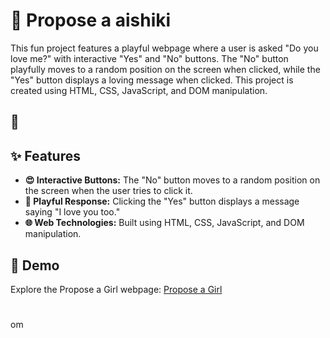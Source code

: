 # 💌 Propose a aishiki 

This fun project features a playful webpage where a user is asked "Do you love me?" with interactive "Yes" and "No" buttons. The "No" button playfully moves to a random position on the screen when clicked, while the "Yes" button displays a loving message when clicked. This project is created using HTML, CSS, JavaScript, and DOM manipulation.

## 📝 

## ✨ Features

- **😍 Interactive Buttons:** The "No" button moves to a random position on the screen when the user tries to click it.
- **💖 Playful Response:** Clicking the "Yes" button displays a message saying "I love you too."
- **🌐 Web Technologies:** Built using HTML, CSS, JavaScript, and DOM manipulation.

## 🎥 Demo

Explore the Propose a Girl webpage: [Propose a Girl](/)

#
om


